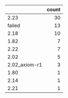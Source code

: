 |               |   count |
|:--------------|--------:|
| 2.23          |      30 |
| failed        |      13 |
| 2.18          |      10 |
| 1.82          |       7 |
| 2.22          |       7 |
| 2.02          |       5 |
| 2.02_axiom-r1 |       3 |
| 1.80          |       1 |
| 2.14          |       1 |
| 2.21          |       1 |